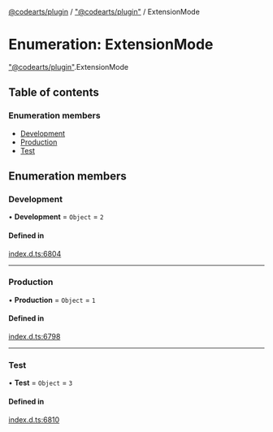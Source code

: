 [@codearts/plugin](../README.md) / ["@codearts/plugin"](../modules/_codearts_plugin_.md) / ExtensionMode

# Enumeration: ExtensionMode

["@codearts/plugin"](../modules/_codearts_plugin_.md).ExtensionMode

## Table of contents

### Enumeration members

- [Development](codearts_plugin_.ExtensionMode.md#development)
- [Production](codearts_plugin_.ExtensionMode.md#production)
- [Test](codearts_plugin_.ExtensionMode.md#test)

## Enumeration members

### Development

• **Development** = `Object` = `2`

#### Defined in

[index.d.ts:6804](https://github.com/huaweicloud/cloudide-plugin-api/blob/d4de966/index.d.ts#L6804)

___

### Production

• **Production** = `Object` = `1`

#### Defined in

[index.d.ts:6798](https://github.com/huaweicloud/cloudide-plugin-api/blob/d4de966/index.d.ts#L6798)

___

### Test

• **Test** = `Object` = `3`

#### Defined in

[index.d.ts:6810](https://github.com/huaweicloud/cloudide-plugin-api/blob/d4de966/index.d.ts#L6810)

